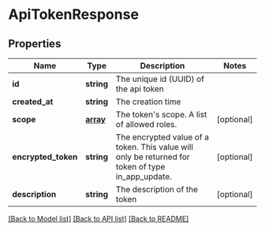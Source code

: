 # ApiTokenResponse

## Properties
Name | Type | Description | Notes
------------ | ------------- | ------------- | -------------
**id** | **string** | The unique id (UUID) of the api token | 
**created_at** | **string** | The creation time | 
**scope** | [**array**](.md) | The token&#39;s scope. A list of allowed roles. | [optional] 
**encrypted_token** | **string** | The encrypted value of a token. This value will only be returned for token of type in_app_update. | [optional] 
**description** | **string** | The description of the token | [optional] 

[[Back to Model list]](../README.md#documentation-for-models) [[Back to API list]](../README.md#documentation-for-api-endpoints) [[Back to README]](../README.md)

